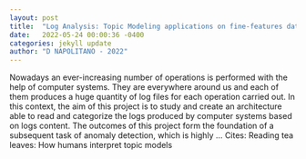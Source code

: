 ```yaml
---
layout: post
title:  "Log Analysis: Topic Modeling applications on fine-features data processing system"
date:   2022-05-24 00:00:36 -0400
categories: jekyll update
author: "D NAPOLITANO - 2022"
---
```

Nowadays an ever-increasing number of operations is performed with the help of computer systems. They are everywhere around us and each of them produces a huge quantity of log files for each operation carried out. In this context, the aim of this project is to study and create an architecture able to read and categorize the logs produced by computer systems based on logs content. The outcomes of this project form the foundation of a subsequent task of anomaly detection, which is highly … Cites: ‪Reading tea leaves: How humans interpret topic models‬